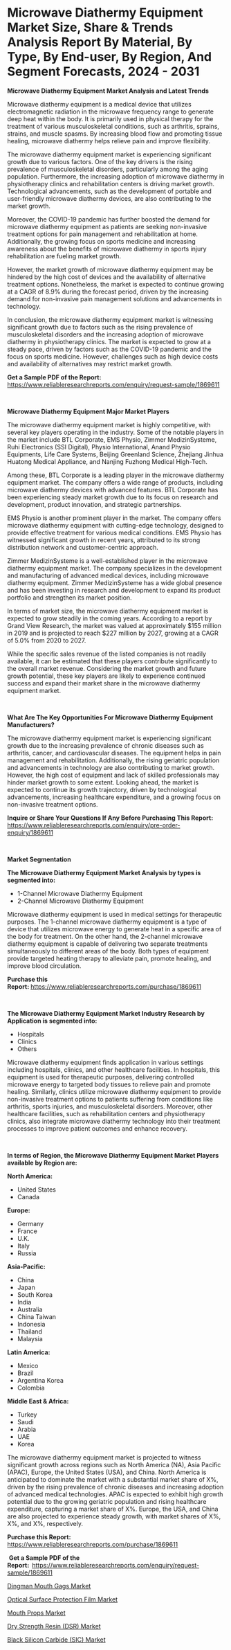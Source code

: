 <p><h1>Microwave Diathermy Equipment Market Size, Share & Trends Analysis Report By Material, By Type, By End-user, By Region, And Segment Forecasts, 2024 - 2031</h1></p><p><strong>Microwave Diathermy Equipment Market Analysis and Latest Trends</strong></p>
<p><p>Microwave diathermy equipment is a medical device that utilizes electromagnetic radiation in the microwave frequency range to generate deep heat within the body. It is primarily used in physical therapy for the treatment of various musculoskeletal conditions, such as arthritis, sprains, strains, and muscle spasms. By increasing blood flow and promoting tissue healing, microwave diathermy helps relieve pain and improve flexibility.</p><p>The microwave diathermy equipment market is experiencing significant growth due to various factors. One of the key drivers is the rising prevalence of musculoskeletal disorders, particularly among the aging population. Furthermore, the increasing adoption of microwave diathermy in physiotherapy clinics and rehabilitation centers is driving market growth. Technological advancements, such as the development of portable and user-friendly microwave diathermy devices, are also contributing to the market growth.</p><p>Moreover, the COVID-19 pandemic has further boosted the demand for microwave diathermy equipment as patients are seeking non-invasive treatment options for pain management and rehabilitation at home. Additionally, the growing focus on sports medicine and increasing awareness about the benefits of microwave diathermy in sports injury rehabilitation are fueling market growth.</p><p>However, the market growth of microwave diathermy equipment may be hindered by the high cost of devices and the availability of alternative treatment options. Nonetheless, the market is expected to continue growing at a CAGR of 8.9% during the forecast period, driven by the increasing demand for non-invasive pain management solutions and advancements in technology.</p><p>In conclusion, the microwave diathermy equipment market is witnessing significant growth due to factors such as the rising prevalence of musculoskeletal disorders and the increasing adoption of microwave diathermy in physiotherapy clinics. The market is expected to grow at a steady pace, driven by factors such as the COVID-19 pandemic and the focus on sports medicine. However, challenges such as high device costs and availability of alternatives may restrict market growth.</p></p>
<p><strong>Get a Sample PDF of the Report:&nbsp;</strong> <a href="https://www.reliableresearchreports.com/enquiry/request-sample/1869611">https://www.reliableresearchreports.com/enquiry/request-sample/1869611</a></p>
<p>&nbsp;</p>
<p><strong>Microwave Diathermy Equipment Major Market Players</strong></p>
<p><p>The microwave diathermy equipment market is highly competitive, with several key players operating in the industry. Some of the notable players in the market include BTL Corporate, EMS Physio, Zimmer MedizinSysteme, Ruhi Electronics (SSI Digital), Physio International, Anand Physio Equipments, Life Care Systems, Beijing Greenland Science, Zhejiang Jinhua Huatong Medical Appliance, and Nanjing Fuzhong Medical High-Tech. </p><p>Among these, BTL Corporate is a leading player in the microwave diathermy equipment market. The company offers a wide range of products, including microwave diathermy devices with advanced features. BTL Corporate has been experiencing steady market growth due to its focus on research and development, product innovation, and strategic partnerships. </p><p>EMS Physio is another prominent player in the market. The company offers microwave diathermy equipment with cutting-edge technology, designed to provide effective treatment for various medical conditions. EMS Physio has witnessed significant growth in recent years, attributed to its strong distribution network and customer-centric approach.</p><p>Zimmer MedizinSysteme is a well-established player in the microwave diathermy equipment market. The company specializes in the development and manufacturing of advanced medical devices, including microwave diathermy equipment. Zimmer MedizinSysteme has a wide global presence and has been investing in research and development to expand its product portfolio and strengthen its market position.</p><p>In terms of market size, the microwave diathermy equipment market is expected to grow steadily in the coming years. According to a report by Grand View Research, the market was valued at approximately $155 million in 2019 and is projected to reach $227 million by 2027, growing at a CAGR of 5.0% from 2020 to 2027.</p><p>While the specific sales revenue of the listed companies is not readily available, it can be estimated that these players contribute significantly to the overall market revenue. Considering the market growth and future growth potential, these key players are likely to experience continued success and expand their market share in the microwave diathermy equipment market.</p></p>
<p>&nbsp;</p>
<p><strong>What Are The Key Opportunities For Microwave Diathermy Equipment Manufacturers?</strong></p>
<p><p>The microwave diathermy equipment market is experiencing significant growth due to the increasing prevalence of chronic diseases such as arthritis, cancer, and cardiovascular diseases. The equipment helps in pain management and rehabilitation. Additionally, the rising geriatric population and advancements in technology are also contributing to market growth. However, the high cost of equipment and lack of skilled professionals may hinder market growth to some extent. Looking ahead, the market is expected to continue its growth trajectory, driven by technological advancements, increasing healthcare expenditure, and a growing focus on non-invasive treatment options.</p></p>
<p><strong>Inquire or Share Your Questions If Any Before Purchasing This Report:</strong> <a href="https://www.reliableresearchreports.com/enquiry/pre-order-enquiry/1869611">https://www.reliableresearchreports.com/enquiry/pre-order-enquiry/1869611</a></p>
<p>&nbsp;</p>
<p><strong>Market Segmentation</strong></p>
<p><strong>The Microwave Diathermy Equipment Market Analysis by types is segmented into:</strong></p>
<p><ul><li>1-Channel Microwave Diathermy Equipment</li><li>2-Channel Microwave Diathermy Equipment</li></ul></p>
<p><p>Microwave diathermy equipment is used in medical settings for therapeutic purposes. The 1-channel microwave diathermy equipment is a type of device that utilizes microwave energy to generate heat in a specific area of the body for treatment. On the other hand, the 2-channel microwave diathermy equipment is capable of delivering two separate treatments simultaneously to different areas of the body. Both types of equipment provide targeted heating therapy to alleviate pain, promote healing, and improve blood circulation.</p></p>
<p><strong>Purchase this Report:&nbsp;</strong><a href="https://www.reliableresearchreports.com/purchase/1869611">https://www.reliableresearchreports.com/purchase/1869611</a></p>
<p>&nbsp;</p>
<p><strong>The Microwave Diathermy Equipment Market Industry Research by Application is segmented into:</strong></p>
<p><ul><li>Hospitals</li><li>Clinics</li><li>Others</li></ul></p>
<p><p>Microwave diathermy equipment finds application in various settings including hospitals, clinics, and other healthcare facilities. In hospitals, this equipment is used for therapeutic purposes, delivering controlled microwave energy to targeted body tissues to relieve pain and promote healing. Similarly, clinics utilize microwave diathermy equipment to provide non-invasive treatment options to patients suffering from conditions like arthritis, sports injuries, and musculoskeletal disorders. Moreover, other healthcare facilities, such as rehabilitation centers and physiotherapy clinics, also integrate microwave diathermy technology into their treatment processes to improve patient outcomes and enhance recovery.</p></p>
<p>&nbsp;</p>
<p><strong>In terms of Region, the Microwave Diathermy Equipment Market Players available by Region are:</strong></p>
<p>
    <p> <strong> North America: </strong>
        <ul>
            <li>United States</li>
            <li>Canada</li>
        </ul>
        </p> 
    <p> <strong> Europe: </strong>
        <ul>
            <li>Germany</li>
            <li>France</li>
            <li>U.K.</li>
            <li>Italy</li>
            <li>Russia</li>
        </ul>
        </p> 
    <p> <strong> Asia-Pacific: </strong>
        <ul>
            <li>China</li>
            <li>Japan</li>
            <li>South Korea</li>
            <li>India</li>
            <li>Australia</li>
            <li>China Taiwan</li>
            <li>Indonesia</li>
            <li>Thailand</li>
            <li>Malaysia</li>
        </ul>
        </p> 
    <p> <strong> Latin America: </strong>
        <ul>
            <li>Mexico</li>
            <li>Brazil</li>
            <li>Argentina Korea</li>
            <li>Colombia</li>
        </ul>
        </p> 
    <p> <strong> Middle East & Africa: </strong>
        <ul>
            <li>Turkey</li>
            <li>Saudi</li>
            <li>Arabia</li>
            <li>UAE</li>
            <li>Korea</li>
        </ul>
    </p>
    </p>
<p><p>The microwave diathermy equipment market is projected to witness significant growth across regions such as North America (NA), Asia Pacific (APAC), Europe, the United States (USA), and China. North America is anticipated to dominate the market with a substantial market share of X%, driven by the rising prevalence of chronic diseases and increasing adoption of advanced medical technologies. APAC is expected to exhibit high growth potential due to the growing geriatric population and rising healthcare expenditure, capturing a market share of X%. Europe, the USA, and China are also projected to experience steady growth, with market shares of X%, X%, and X%, respectively.</p></p>
<p><strong>Purchase this Report: </strong><a href="https://www.reliableresearchreports.com/purchase/1869611">https://www.reliableresearchreports.com/purchase/1869611</a></p>
<p>&nbsp;<strong>Get a Sample PDF of the Report:&nbsp;&nbsp;</strong><a href="https://www.reliableresearchreports.com/enquiry/request-sample/1869611">https://www.reliableresearchreports.com/enquiry/request-sample/1869611</a></p>
<p><strong></strong></p>
<p><p><a href="https://github.com/dx0328/Market-Research-Report-List-1/blob/main/dingman-mouth-gags-market.md">Dingman Mouth Gags Market</a></p><p><a href="https://medium.com/@williefields75r/optical-surface-protection-film-market-report-reveals-the-latest-trends-and-growth-opportunities-of-0d5e74683437">Optical Surface Protection Film Market</a></p><p><a href="https://github.com/jodemen/Market-Research-Report-List-1/blob/main/mouth-props-market.md">Mouth Props Market</a></p><p><a href="https://medium.com/@williefields75r/dry-strength-resin-dsr-market-furnishes-information-on-market-share-market-trends-and-market-3ea08f56330a">Dry Strength Resin (DSR) Market</a></p><p><a href="https://medium.com/@williefields75r/black-silicon-carbide-sic-market-share-evolution-and-market-growth-trends-2024-2031-73cda4bab919">Black Silicon Carbide (SIC) Market</a></p></p>